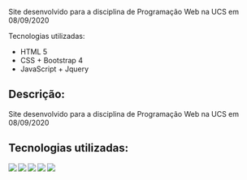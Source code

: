 Site desenvolvido para a disciplina de Programação Web na UCS em 08/09/2020

Tecnologias utilizadas:
- HTML 5
- CSS + Bootstrap 4
- JavaScript + Jquery

## Descrição:

Site desenvolvido para a disciplina de Programação Web na UCS em 08/09/2020

## Tecnologias utilizadas:

<img align="left" src="https://img.shields.io/badge/html5%20-%23E34F26.svg?&style=for-the-badge&logo=html5&logoColor=white"/>
<img align="left" src="https://img.shields.io/badge/css3%20-%231572B6.svg?&style=for-the-badge&logo=css3&logoColor=white"/>
<img align="left" src="https://img.shields.io/badge/javascript%20-%23323330.svg?&style=for-the-badge&logo=javascript&logoColor=%23F7DF1E"/>
<img align="left" src="https://img.shields.io/badge/jquery%20-%230769AD.svg?&style=for-the-badge&logo=jquery&logoColor=white"/>
<img align="left" src="https://img.shields.io/badge/bootstrap%20-%23563D7C.svg?&style=for-the-badge&logo=bootstrap&logoColor=white"/>
